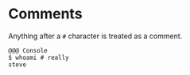 <!SLIDE>
# Comments

Anything after a `#` character is treated as a comment.

    @@@ Console
    $ whoami # really
    steve
